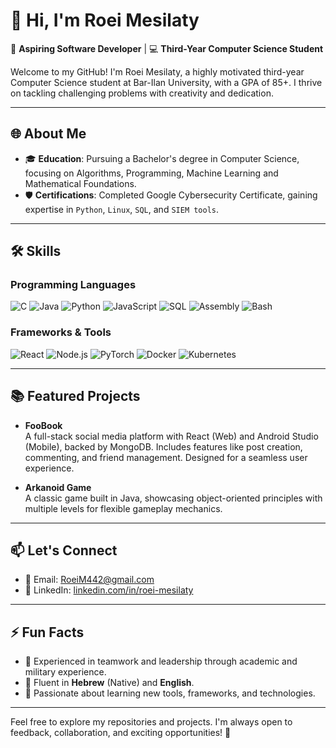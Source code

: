 # 👋 Hi, I'm Roei Mesilaty

🌟 **Aspiring Software Developer** | 💻 **Third-Year Computer Science Student**

Welcome to my GitHub! I'm Roei Mesilaty, a highly motivated third-year Computer Science student at Bar-Ilan University, with a GPA of 85+. I thrive on tackling challenging problems with creativity and dedication.

---

## 🌐 About Me

- 🎓 **Education**: Pursuing a Bachelor's degree in Computer Science, focusing on Algorithms, Programming, Machine Learning and Mathematical Foundations.
- 🛡 **Certifications**: Completed Google Cybersecurity Certificate, gaining expertise in `Python`, `Linux`, `SQL`, and `SIEM tools`.

---

## 🛠 Skills

### Programming Languages
![C](https://img.shields.io/badge/C-%2300599C.svg?style=flat&logo=c&logoColor=white)
![Java](https://img.shields.io/badge/Java-%23ED8B00.svg?style=flat&logo=java&logoColor=white)
![Python](https://img.shields.io/badge/Python-%2314354C.svg?style=flat&logo=python&logoColor=white)
![JavaScript](https://img.shields.io/badge/JavaScript-%23F7DF1E.svg?style=flat&logo=javascript&logoColor=black)
![SQL](https://img.shields.io/badge/SQL-%23447891.svg?style=flat&logo=MySQL&logoColor=white)
![Assembly](https://img.shields.io/badge/Assembly-%2300599C.svg?style=flat&logo=assembly&logoColor=white)
![Bash](https://img.shields.io/badge/Bash-%234EAA25.svg?style=flat&logo=gnu-bash&logoColor=white)

### Frameworks & Tools
![React](https://img.shields.io/badge/React-%2361DAFB.svg?style=flat&logo=react&logoColor=black)
![Node.js](https://img.shields.io/badge/Node.js-%23339933.svg?style=flat&logo=nodedotjs&logoColor=white)
![PyTorch](https://img.shields.io/badge/PyTorch-%23EE4C2C.svg?style=flat&logo=pytorch&logoColor=white)
![Docker](https://img.shields.io/badge/Docker-%230db7ed.svg?style=flat&logo=docker&logoColor=white)
![Kubernetes](https://img.shields.io/badge/Kubernetes-%23326ce5.svg?style=flat&logo=kubernetes&logoColor=white)

---

## 📚 Featured Projects

- **FooBook**  
  A full-stack social media platform with React (Web) and Android Studio (Mobile), backed by MongoDB. Includes features like post creation, commenting, and friend management. Designed for a seamless user experience.

- **Arkanoid Game**  
  A classic game built in Java, showcasing object-oriented principles with multiple levels for flexible gameplay mechanics.

---

## 📫 Let's Connect

- 📧 Email: [RoeiM442@gmail.com](mailto:RoeiM442@gmail.com)  
- 💼 LinkedIn: [linkedin.com/in/roei-mesilaty](https://linkedin.com/in/roei-mesilaty)  

---

## ⚡ Fun Facts

- 🤝 Experienced in teamwork and leadership through academic and military experience.  
- 🌟 Fluent in **Hebrew** (Native) and **English**.  
- 🔧 Passionate about learning new tools, frameworks, and technologies.

---

Feel free to explore my repositories and projects. I'm always open to feedback, collaboration, and exciting opportunities! 🚀
